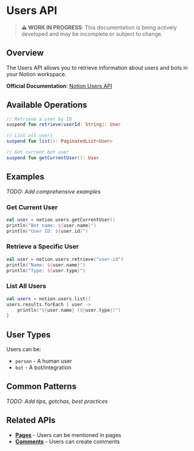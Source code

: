 # Users API

> **⚠️ WORK IN PROGRESS**: This documentation is being actively developed and may be incomplete or subject to change.

## Overview

The Users API allows you to retrieve information about users and bots in your Notion workspace.

**Official Documentation**: [Notion Users API](https://developers.notion.com/reference/get-user)

## Available Operations

```kotlin
// Retrieve a user by ID
suspend fun retrieve(userId: String): User

// List all users
suspend fun list(): PaginatedList<User>

// Get current bot user
suspend fun getCurrentUser(): User
```

## Examples

_TODO: Add comprehensive examples_

### Get Current User

```kotlin
val user = notion.users.getCurrentUser()
println("Bot name: ${user.name}")
println("User ID: ${user.id}")
```

### Retrieve a Specific User

```kotlin
val user = notion.users.retrieve("user-id")
println("Name: ${user.name}")
println("Type: ${user.type}")
```

### List All Users

```kotlin
val users = notion.users.list()
users.results.forEach { user ->
    println("${user.name} (${user.type})")
}
```

## User Types

Users can be:
- `person` - A human user
- `bot` - A bot/integration

## Common Patterns

_TODO: Add tips, gotchas, best practices_

## Related APIs

- **[Pages](pages.md)** - Users can be mentioned in pages
- **[Comments](comments.md)** - Users can create comments
